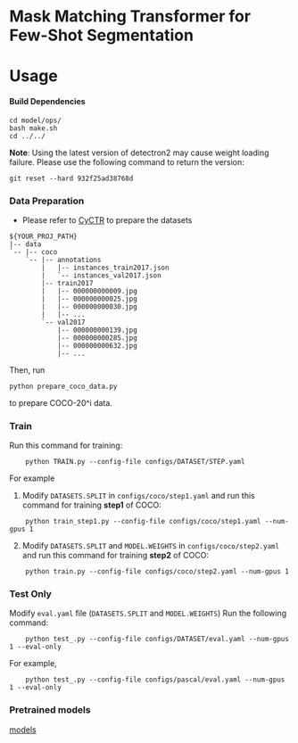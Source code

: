 # Mask Matching Transformer for Few-Shot Segmentation


# Usage



#### Build Dependencies

```
cd model/ops/
bash make.sh
cd ../../
```

**Note**: Using the latest version of detectron2 may cause weight loading failure. Please use the following command to return the version:
```
git reset --hard 932f25ad38768d
```

### Data Preparation

+ Please refer to [CyCTR](https://github.com/YanFangCS/CyCTR-Pytorch) to prepare the datasets 
```
${YOUR_PROJ_PATH}
|-- data
`-- |-- coco
    `-- |-- annotations
        |   |-- instances_train2017.json
        |   `-- instances_val2017.json
        |-- train2017
        |   |-- 000000000009.jpg
        |   |-- 000000000025.jpg
        |   |-- 000000000030.jpg
        |   |-- ... 
        `-- val2017
            |-- 000000000139.jpg
            |-- 000000000285.jpg
            |-- 000000000632.jpg
            |-- ... 
```

Then, run  
```
python prepare_coco_data.py
```
to prepare COCO-20^i data.

### Train
Run this command for training:
```
    python TRAIN.py --config-file configs/DATASET/STEP.yaml
```
For example
1. Modify `DATASETS.SPLIT` in `configs/coco/step1.yaml` and run this command for training **step1** of COCO: 
```
    python train_step1.py --config-file configs/coco/step1.yaml --num-gpus 1
```

2. Modify `DATASETS.SPLIT` and `MODEL.WEIGHTS` in `configs/coco/step2.yaml` and run this command for training **step2** of COCO: 
```
    python train.py --config-file configs/coco/step2.yaml --num-gpus 1
```



### Test Only
Modify `eval.yaml` file (`DATASETS.SPLIT` and `MODEL.WEIGHTS`)
Run the following command: 
```
    python test_.py --config-file configs/DATASET/eval.yaml --num-gpus 1 --eval-only
```

For example, 
```
    python test_.py --config-file configs/pascal/eval.yaml --num-gpus 1 --eval-only
```

### Pretrained models
[models]()

